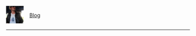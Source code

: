 <div style="display: flex; align-items: center; gap: 1rem">
	<a href="/">
	<img src="/static/profile.png" class="no-margin" width="48" height="48"/> 
	</a>
	<a href="/blog">Blog</a>
</div>

****
